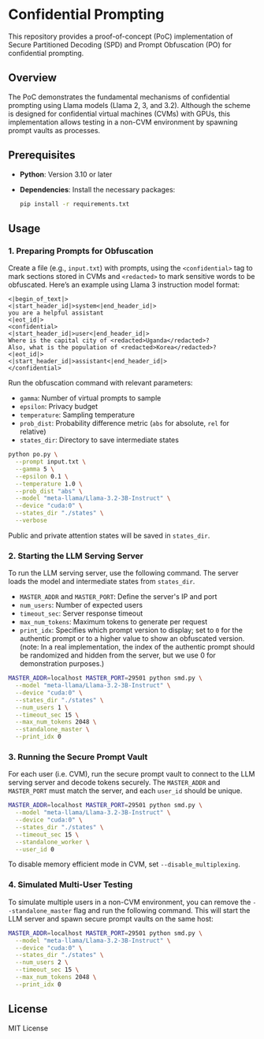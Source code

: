 # Confidential Prompting

This repository provides a proof-of-concept (PoC) implementation of Secure Partitioned Decoding (SPD) and Prompt Obfuscation (PO) for confidential prompting.

## Overview

The PoC demonstrates the fundamental mechanisms of confidential prompting using Llama models (Llama 2, 3, and 3.2). Although the scheme is designed for confidential virtual machines (CVMs) with GPUs, this implementation allows testing in a non-CVM environment by spawning prompt vaults as processes.

## Prerequisites

- **Python**: Version 3.10 or later
- **Dependencies**: Install the necessary packages:

  ```bash
  pip install -r requirements.txt
  ```

## Usage

### 1. Preparing Prompts for Obfuscation

Create a file (e.g., `input.txt`) with prompts, using the `<confidential>` tag to mark sections stored in CVMs and `<redacted>` to mark sensitive words to be obfuscated. Here’s an example using Llama 3 instruction model format:

```text
<|begin_of_text|>
<|start_header_id|>system<|end_header_id|> 
you are a helpful assistant 
<|eot_id|>
<confidential>
<|start_header_id|>user<|end_header_id|>
Where is the capital city of <redacted>Uganda</redacted>?
Also, what is the population of <redacted>Korea</redacted>?
<|eot_id|>
<|start_header_id|>assistant<|end_header_id|>
</confidential>
```

Run the obfuscation command with relevant parameters:

- `gamma`: Number of virtual prompts to sample
- `epsilon`: Privacy budget
- `temperature`: Sampling temperature
- `prob_dist`: Probability difference metric (`abs` for absolute, `rel` for relative)
- `states_dir`: Directory to save intermediate states

```bash
python po.py \
  --prompt input.txt \
  --gamma 5 \
  --epsilon 0.1 \
  --temperature 1.0 \
  --prob_dist "abs" \
  --model "meta-llama/Llama-3.2-3B-Instruct" \
  --device "cuda:0" \
  --states_dir "./states" \
  --verbose
```

Public and private attention states will be saved in `states_dir`.

### 2. Starting the LLM Serving Server

To run the LLM serving server, use the following command. The server loads the model and intermediate states from `states_dir`.

- `MASTER_ADDR` and `MASTER_PORT`: Define the server's IP and port
- `num_users`: Number of expected users
- `timeout_sec`: Server response timeout
- `max_num_tokens`: Maximum tokens to generate per request
- `print_idx`: Specifies which prompt version to display; set to `0` for the authentic prompt or to a higher value to show an obfuscated version. (note: In a real implementation, the index of the authentic prompt should be randomized and hidden from the server, but we use 0 for demonstration purposes.)

```bash
MASTER_ADDR=localhost MASTER_PORT=29501 python smd.py \
  --model "meta-llama/Llama-3.2-3B-Instruct" \
  --device "cuda:0" \
  --states_dir "./states" \
  --num_users 1 \
  --timeout_sec 15 \
  --max_num_tokens 2048 \
  --standalone_master \
  --print_idx 0
```

### 3. Running the Secure Prompt Vault

For each user (i.e. CVM), run the secure prompt vault to connect to the LLM serving server and decode tokens securely. The `MASTER_ADDR` and `MASTER_PORT` must match the server, and each `user_id` should be unique.

```bash
MASTER_ADDR=localhost MASTER_PORT=29501 python smd.py \
  --model "meta-llama/Llama-3.2-3B-Instruct" \
  --device "cuda:0" \
  --states_dir "./states" \
  --timeout_sec 15 \
  --standalone_worker \
  --user_id 0
```

To disable memory efficient mode in CVM, set `--disable_multiplexing`.

### 4. Simulated Multi-User Testing

To simulate multiple users in a non-CVM environment, you can remove the `--standalone_master` flag and run the following command. This will start the LLM server and spawn secure prompt vaults on the same host:

```bash
MASTER_ADDR=localhost MASTER_PORT=29501 python smd.py \
  --model "meta-llama/Llama-3.2-3B-Instruct" \
  --device "cuda:0" \
  --states_dir "./states" \
  --num_users 2 \
  --timeout_sec 15 \
  --max_num_tokens 2048 \
  --print_idx 0
```

## License
MIT License